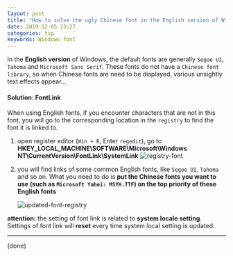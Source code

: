 ```yaml
---
layout: post
title: "How to solve the ugly Chinese font in the English version of Windows?"
date: 2019-12-05 23:27
categories: tip
keywords: Windows font
---
```






In the **English version** of Windows, the default fonts are generally `Segoe UI`, `Tahoma` and `Microsoft Sans Serif`.
These fonts do not have a `Chinese font library`, so when Chinese fonts are need to be displayed,
various unsightly text effects appear...





#### Solution: FontLink
When using English fonts, if you encounter characters that
are not in this font, you will go to the corresponding location
in the `registry` to find the font it is linked to.

1. open register editor (`Win + R`, Enter `regedit`), go to
   **HKEY_LOCAL_MACHINE\SOFTWARE\Microsoft\Windows NT\CurrentVersion\FontLink\SystemLink**
   ![registry-font](https://github.com/eeux/blog-pictures/blob/master/2019/12/registry-font.png?raw=true)
2. you will find links of some common English fonts, like `Segoe UI`, `Tahoma` and so on.
   What you need to do is **put the Chinese fonts you want to use (such as `Microsoft Yahei: MSYH.TTF`)
   on the top priority of these English fonts**

   ![updated-font-registry](https://github.com/eeux/blog-pictures/blob/master/2019/12/updated-font-registry.png?raw=true)

**attention:** the setting of font link is related to **system locale setting**.
Settings of font link will **reset** every time system local setting is updated.

---
(done)

